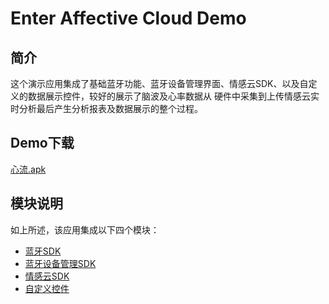# Enter Affective Cloud Demo 

## 简介

这个演示应用集成了基础蓝牙功能、蓝牙设备管理界面、情感云SDK、以及自定义的数据展示控件，较好的展示了脑波及心率数据从
硬件中采集到上传情感云实时分析最后产生分析报表及数据展示的整个过程。

## Demo下载

[心流.apk](https://fir.im/pek1)

## 模块说明

如上所述，该应用集成以下四个模块：

- [蓝牙SDK](https://github.com/Entertech/Enter-Biomodule-BLE-Android-SDK/tree/master/ble)
- [蓝牙设备管理SDK](https://github.com/Entertech/Enter-Biomodule-BLE-Android-SDK/tree/master/bleuisdk)
- [情感云SDK](https://github.com/Entertech/Enter-AffectiveCloud-Android-SDK)
- [自定义控件](https://github.com/Entertech/Enter-UIComponent-Android-SDK)


